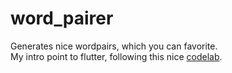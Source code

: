 # word_pairer

Generates nice wordpairs, which you can favorite.  
My intro point to flutter, following this nice [codelab](https://codelabs.developers.google.com/codelabs/flutter-codelab-first#0).
